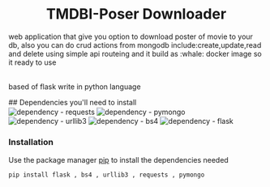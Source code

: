 <div align="center">
  
<h1> TMDBI-Poser Downloader

<br>
</div>

<div>
  web application that give you option to download poster of movie to your db,
  also you can do crud actions from mongodb include:create,update,read and delete using simple api routeing
  and it build as :whale: docker image so it ready to use
<div>
<br>

  based of flask write in python language
  
  
  
<div>
## Dependencies you'll need to install
</div>
<div align="left">
<img src="https://img.shields.io/badge/dependency-requests-blue?logo=requests+&logoColor=white" alt="dependency - requests" align="center"></a>
<img src="https://img.shields.io/badge/dependency-pymongo-blue?logo=pymongo&logoColor=white" alt="dependency - pymongo" align="center"></a>
<img src="https://img.shields.io/badge/dependency-urllib3-blue?logo=urllib3&logoColor=white" alt="dependency - urllib3" align="center"></a>
<img src="https://img.shields.io/badge/dependency-bs4-blue?logo=bs4&logoColor=white" alt="dependency - bs4" align="center"></a> 
<img src="https://img.shields.io/badge/dependency-flask-blue" alt="dependency - flask" align="center"></a> 


### **Installation**

Use the package manager [pip](https://pip.pypa.io/en/stable/) to install the dependencies needed
```bash
pip install flask , bs4 , urllib3 , requests , pymongo
```
